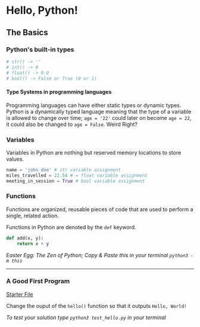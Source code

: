 # Hello, Python!

## The Basics

### Python's built-in types
```python
# str() -> ''
# int() -> 0
# float() -> 0.0 
# bool() -> False or True (0 or 1)
```

#### Type Systems in programming languages

Programming languages can have either static types or dynamic types. Python is a dynamically typed language meaning that the type of a variable is allowed to change over time; `age = '22'` could later on become `age = 22`, it could also be changed to `age = False`. Weird Right?

### Variables

Variables in Python are nothing but reserved memory locations to store values.

```python
name = 'john doe' # str variable assignment
miles_travelled = 22.54 # = float variable assignment
meeting_in_session = True # bool variable assignment
```

### Functions

Functions are organized, reusable pieces of code that are used to perform a single, related action.

Functions in Python are denoted by the `def` keyword.

```python
def add(x, y):
    return x + y
```

*Easter Egg: The Zen of Python; Copy & Paste this in your terminal ```python3 -m this```*

---

### A Good First Program

[Starter File](hello.py)

Change the ouput of the `hello()` function so that it outputs `Hello, World!`

*To test your solution type `python3 test_hello.py` in your terminal*